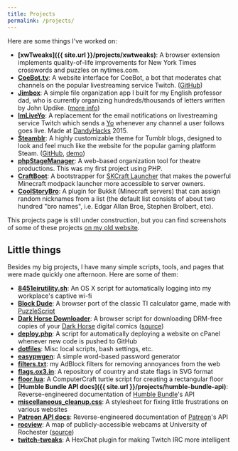```yaml
---
title: Projects
permalink: /projects/
---
```

Here are some things I've worked on:

* **[xwTweaks]({{ site.url }}/projects/xwtweaks)**: A browser extension implements quality-of-life improvements for New York Times crosswords and puzzles on nytimes.com.
* **[CoeBot.tv](https://www.coebot.tv)**: A website interface for CoeBot, a bot that moderates chat channels on the popular livestreaming service Twitch. ([GitHub](https://github.com/oxguy3/coebot-www))
* **[Jimbox](https://github.com/oxguy3/jimbox)**: A simple file organization app I built for my English professor dad, who is currently organizing hundreds/thousands of letters written by John Updike. ([more info](https://www.updikeletters.com/))
* **[ImLiveYo](https://github.com/oxguy3/ImLiveYo)**: A replacement for the email notifications on livestreaming service Twitch which sends a [Yo](http://justyo.co/) whenever any channel a user follows goes live. Made at [DandyHacks](http://rochack.org/dandyhacks/hackathon.html) 2015.
* **[Steamblr](https://www.tumblr.com/theme/37486)**: A highly customizable theme for Tumblr blogs, designed to look and feel much like the website for the popular gaming platform Steam. ([GitHub](https://github.com/oxguy3/steamblr), [demo](http://steamblrdemo.tumblr.com/))
* **[phpStageManager](https://github.com/oxguy3/phpStageManager)**: A web-based organization tool for theatre productions. This was my first project using PHP.
* **[CraftBoot](https://github.com/oxguy3/craftboot)**: A bootstrapper for [SKCraft Launcher](https://github.com/skcraft/launcher) that makes the powerful Minecraft modpack launcher more accessible to server owners.
* **[CoolStoryBro](http://dev.bukkit.org/bukkit-plugins/coolstorybro/)**: A plugin for Bukkit (Minecraft servers) that can assign random nicknames from a list (the default list consists of about two hundred "bro names", i.e. Edgar Allan Broe, Stephen Brolbert, etc).

This projects page is still under construction, but you can find screenshots of some of these projects [on my old website](http://oxguy3.github.io/#projects).

## Little things

Besides my big projects, I have many simple scripts, tools, and pages that were made quickly one afternoon. Here are some of them:

* **[8451eirutility.sh](https://gist.github.com/oxguy3/eb24c2ae2fd2ee1ef26e35e037ad1b02)**: An OS X script for automatically logging into my workplace's captive wi-fi
* **[Block Dude](https://oxguy3.github.io/blockdude/)**: A browser port of the classic TI calculator game, made with [PuzzleScript](http://www.puzzlescript.net/)
* **[Dark Horse Downloader](https://greasyfork.org/en/scripts/26635-dark-horse-downloader)**: A browser script for downloading DRM-free copies of your [Dark Horse](http://www.darkhorse.com/) digital comics ([source](https://gist.github.com/oxguy3/038bad5721064537f542905ae46d510f))
* **[deploy.php](https://gist.github.com/oxguy3/70ea582d951d4b0f78edec282a2bebf9)**: A script for automatically deploying a website on cPanel whenever new code is pushed to GitHub
* **[dotfiles](https://github.com/oxguy3/dotfiles)**: Misc local scripts, bash settings, etc.
* **[easypwgen](https://oxguy3.github.io/easypwgen/)**: A simple word-based password generator
* **[filters.txt](https://gist.github.com/oxguy3/dda7958f7da766eed9fa)**: my AdBlock filters for removing annoyances from the web
* **[flags.ox3.in](https://github.com/oxguy3/flags)**: A repository of country and state flags in SVG format
* **[floor.lua](https://github.com/oxguy3/computercraftprograms/blob/master/floor.lua)**: A ComputerCraft turtle script for creating a rectangular floor
* **[Humble Bundle API docs]({{ site.url }}/projects/humble-bundle-api)**: Reverse-engineered documentation of [Humble Bundle](https://humblebundle.com)'s API
* **[miscellaneous_cleanup.css](https://gist.github.com/oxguy3/3338da5c38348c2a6e72)**: A stylesheet for fixing little frustrations on various websites
* **[Patreon API docs](https://github.com/oxguy3/patreon-api)**: Reverse-engineered documentation of [Patreon](https://www.patreon.com/)'s API
* **[rocview](https://oxguy3.github.io/rocview/)**: A map of publicly-accessible webcams at University of Rochester ([source](https://github.com/oxguy3/rocview))
* **[twitch-tweaks](https://github.com/oxguy3/twitch-tweaks)**: A HexChat plugin for making Twitch IRC more intelligent
